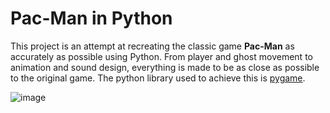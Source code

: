 # Pac-Man in Python
This project is an attempt at recreating the classic game **Pac-Man** as accurately as possible using Python. From player and ghost movement to animation and sound design, everything is made to be as close as possible to the original game. The python library used to achieve this is [pygame](https://github.com/pygame/).

![image](https://user-images.githubusercontent.com/63166690/166486062-28f54fe8-8d0a-4dab-b2ec-34ef935fd94a.png)

